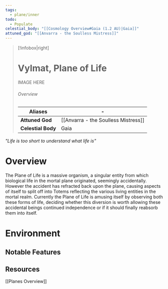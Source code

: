 ```yaml
---
tags:
  - plane/inner
todo:
  - Populate
celestial_body: "[[Cosmology Overview#Gaia (1.2 AU)|Gaia]]"
attuned_god: "[[Anvarra - the Soulless Mistress]]"
---
```

> [!infobox|right]
> # Vylmat, Plane of Life
> IMAGE HERE
> ###### Overview
> | **Aliases** | - |
> | - | - |
> | **Attuned God** | [[Anvarra - the Soulless Mistress]] |
> | **Celestial Body** | Gaia |

*"Life is too short to understand what life is"*
# Overview
The Plane of Life is a massive organism, a singular entity from which biological life in the mortal plane originated, seemingly accidentally. However the accident has refracted back upon the plane, causing aspects of itself to split off into Totems reflecting the various living entities in the mortal realm. Currently the Plane of Life is amusing itself by observing both these forms of life, deciding whether this diversion is worth allowing these accidental beings continued independence or if it should finally reabsorb them into itself.
# Environment
## Notable Features
## Resources

[[Planes Overview]]